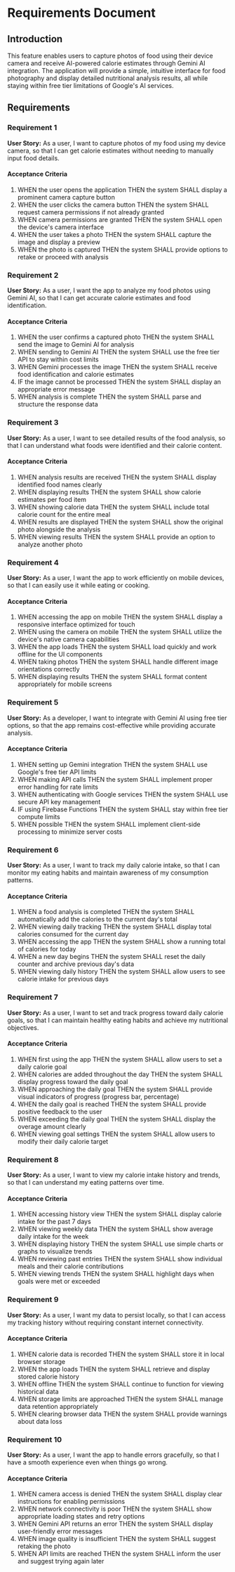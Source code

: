 # Requirements Document

## Introduction

This feature enables users to capture photos of food using their device camera and receive AI-powered calorie estimates through Gemini AI integration. The application will provide a simple, intuitive interface for food photography and display detailed nutritional analysis results, all while staying within free tier limitations of Google's AI services.

## Requirements

### Requirement 1

**User Story:** As a user, I want to capture photos of my food using my device camera, so that I can get calorie estimates without needing to manually input food details.

#### Acceptance Criteria

1. WHEN the user opens the application THEN the system SHALL display a prominent camera capture button
2. WHEN the user clicks the camera button THEN the system SHALL request camera permissions if not already granted
3. WHEN camera permissions are granted THEN the system SHALL open the device's camera interface
4. WHEN the user takes a photo THEN the system SHALL capture the image and display a preview
5. WHEN the photo is captured THEN the system SHALL provide options to retake or proceed with analysis

### Requirement 2

**User Story:** As a user, I want the app to analyze my food photos using Gemini AI, so that I can get accurate calorie estimates and food identification.

#### Acceptance Criteria

1. WHEN the user confirms a captured photo THEN the system SHALL send the image to Gemini AI for analysis
2. WHEN sending to Gemini AI THEN the system SHALL use the free tier API to stay within cost limits
3. WHEN Gemini processes the image THEN the system SHALL receive food identification and calorie estimates
4. IF the image cannot be processed THEN the system SHALL display an appropriate error message
5. WHEN analysis is complete THEN the system SHALL parse and structure the response data

### Requirement 3

**User Story:** As a user, I want to see detailed results of the food analysis, so that I can understand what foods were identified and their calorie content.

#### Acceptance Criteria

1. WHEN analysis results are received THEN the system SHALL display identified food names clearly
2. WHEN displaying results THEN the system SHALL show calorie estimates per food item
3. WHEN showing calorie data THEN the system SHALL include total calorie count for the entire meal
4. WHEN results are displayed THEN the system SHALL show the original photo alongside the analysis
5. WHEN viewing results THEN the system SHALL provide an option to analyze another photo

### Requirement 4

**User Story:** As a user, I want the app to work efficiently on mobile devices, so that I can easily use it while eating or cooking.

#### Acceptance Criteria

1. WHEN accessing the app on mobile THEN the system SHALL display a responsive interface optimized for touch
2. WHEN using the camera on mobile THEN the system SHALL utilize the device's native camera capabilities
3. WHEN the app loads THEN the system SHALL load quickly and work offline for the UI components
4. WHEN taking photos THEN the system SHALL handle different image orientations correctly
5. WHEN displaying results THEN the system SHALL format content appropriately for mobile screens

### Requirement 5

**User Story:** As a developer, I want to integrate with Gemini AI using free tier options, so that the app remains cost-effective while providing accurate analysis.

#### Acceptance Criteria

1. WHEN setting up Gemini integration THEN the system SHALL use Google's free tier API limits
2. WHEN making API calls THEN the system SHALL implement proper error handling for rate limits
3. WHEN authenticating with Google services THEN the system SHALL use secure API key management
4. IF using Firebase Functions THEN the system SHALL stay within free tier compute limits
5. WHEN possible THEN the system SHALL implement client-side processing to minimize server costs

### Requirement 6

**User Story:** As a user, I want to track my daily calorie intake, so that I can monitor my eating habits and maintain awareness of my consumption patterns.

#### Acceptance Criteria

1. WHEN a food analysis is completed THEN the system SHALL automatically add the calories to the current day's total
2. WHEN viewing daily tracking THEN the system SHALL display total calories consumed for the current day
3. WHEN accessing the app THEN the system SHALL show a running total of calories for today
4. WHEN a new day begins THEN the system SHALL reset the daily counter and archive previous day's data
5. WHEN viewing daily history THEN the system SHALL allow users to see calorie intake for previous days

### Requirement 7

**User Story:** As a user, I want to set and track progress toward daily calorie goals, so that I can maintain healthy eating habits and achieve my nutritional objectives.

#### Acceptance Criteria

1. WHEN first using the app THEN the system SHALL allow users to set a daily calorie goal
2. WHEN calories are added throughout the day THEN the system SHALL display progress toward the daily goal
3. WHEN approaching the daily goal THEN the system SHALL provide visual indicators of progress (progress bar, percentage)
4. WHEN the daily goal is reached THEN the system SHALL provide positive feedback to the user
5. WHEN exceeding the daily goal THEN the system SHALL display the overage amount clearly
6. WHEN viewing goal settings THEN the system SHALL allow users to modify their daily calorie target

### Requirement 8

**User Story:** As a user, I want to view my calorie intake history and trends, so that I can understand my eating patterns over time.

#### Acceptance Criteria

1. WHEN accessing history view THEN the system SHALL display calorie intake for the past 7 days
2. WHEN viewing weekly data THEN the system SHALL show average daily intake for the week
3. WHEN displaying history THEN the system SHALL use simple charts or graphs to visualize trends
4. WHEN reviewing past entries THEN the system SHALL show individual meals and their calorie contributions
5. WHEN viewing trends THEN the system SHALL highlight days when goals were met or exceeded

### Requirement 9

**User Story:** As a user, I want my data to persist locally, so that I can access my tracking history without requiring constant internet connectivity.

#### Acceptance Criteria

1. WHEN calorie data is recorded THEN the system SHALL store it in local browser storage
2. WHEN the app loads THEN the system SHALL retrieve and display stored calorie history
3. WHEN offline THEN the system SHALL continue to function for viewing historical data
4. WHEN storage limits are approached THEN the system SHALL manage data retention appropriately
5. WHEN clearing browser data THEN the system SHALL provide warnings about data loss

### Requirement 10

**User Story:** As a user, I want the app to handle errors gracefully, so that I have a smooth experience even when things go wrong.

#### Acceptance Criteria

1. WHEN camera access is denied THEN the system SHALL display clear instructions for enabling permissions
2. WHEN network connectivity is poor THEN the system SHALL show appropriate loading states and retry options
3. WHEN Gemini API returns an error THEN the system SHALL display user-friendly error messages
4. WHEN image quality is insufficient THEN the system SHALL suggest retaking the photo
5. WHEN API limits are reached THEN the system SHALL inform the user and suggest trying again later